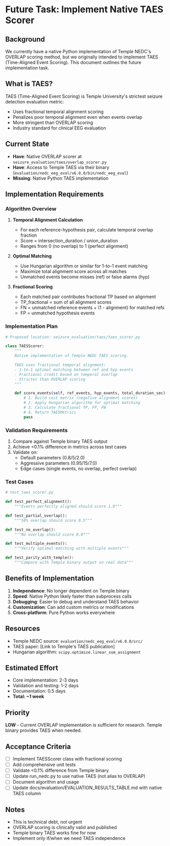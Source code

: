 # Future Task: Implement Native TAES Scorer

## Background
We currently have a native Python implementation of Temple NEDC's OVERLAP scoring method, but we originally intended to implement TAES (Time-Aligned Event Scoring). This document outlines the future implementation task.

## What is TAES?
TAES (Time-Aligned Event Scoring) is Temple University's strictest seizure detection evaluation metric:
- Uses fractional temporal alignment scoring
- Penalizes poor temporal alignment even when events overlap
- More stringent than OVERLAP scoring
- Industry standard for clinical EEG evaluation

## Current State
- **Have**: Native OVERLAP scorer at `seizure_evaluation/taes/overlap_scorer.py`
- **Have**: Access to Temple TAES via their binary (`evaluation/nedc_eeg_eval/v6.0.0/bin/nedc_eeg_eval`)
- **Missing**: Native Python TAES implementation

## Implementation Requirements

### Algorithm Overview
1. **Temporal Alignment Calculation**
   - For each reference-hypothesis pair, calculate temporal overlap fraction
   - Score = intersection_duration / union_duration
   - Ranges from 0 (no overlap) to 1 (perfect alignment)

2. **Optimal Matching**
   - Use Hungarian algorithm or similar for 1-to-1 event matching
   - Maximize total alignment score across all matches
   - Unmatched events become misses (ref) or false alarms (hyp)

3. **Fractional Scoring**
   - Each matched pair contributes fractional TP based on alignment
   - TP_fractional = sum of all alignment scores
   - FN = unmatched reference events + (1 - alignment) for matched refs
   - FP = unmatched hypothesis events

### Implementation Plan

```python
# Proposed location: seizure_evaluation/taes/taes_scorer.py

class TAESScorer:
    """
    Native implementation of Temple NEDC TAES scoring.

    TAES uses fractional temporal alignment:
    - 1-to-1 optimal matching between ref and hyp events
    - Fractional credit based on temporal overlap
    - Stricter than OVERLAP scoring
    """

    def score_events(self, ref_events, hyp_events, total_duration_sec):
        # 1. Build cost matrix (negative alignment scores)
        # 2. Apply Hungarian algorithm for optimal matching
        # 3. Calculate fractional TP, FP, FN
        # 4. Return TAESMetrics
        pass
```

### Validation Requirements
1. Compare against Temple binary TAES output
2. Achieve <0.1% difference in metrics across test cases
3. Validate on:
   - Default parameters (0.8/5/2.0)
   - Aggressive parameters (0.95/15/7.0)
   - Edge cases (single events, no overlap, perfect overlap)

### Test Cases
```python
# test_taes_scorer.py

def test_perfect_alignment():
    """Events perfectly aligned should score 1.0"""

def test_partial_overlap():
    """50% overlap should score 0.5"""

def test_no_overlap():
    """No overlap should score 0.0"""

def test_multiple_events():
    """Verify optimal matching with multiple events"""

def test_parity_with_temple():
    """Compare with Temple binary output on real data"""
```

## Benefits of Implementation
1. **Independence**: No longer dependent on Temple binary
2. **Speed**: Native Python likely faster than subprocess calls
3. **Debugging**: Easier to debug and understand TAES behavior
4. **Customization**: Can add custom metrics or modifications
5. **Cross-platform**: Pure Python works everywhere

## Resources
- Temple NEDC source: `evaluation/nedc_eeg_eval/v6.0.0/src/`
- TAES paper: [Link to Temple's TAES publication]
- Hungarian algorithm: `scipy.optimize.linear_sum_assignment`

## Estimated Effort
- Core implementation: 2-3 days
- Validation and testing: 1-2 days
- Documentation: 0.5 days
- **Total: ~1 week**

## Priority
**LOW** - Current OVERLAP implementation is sufficient for research. Temple binary provides TAES when needed.

## Acceptance Criteria
- [ ] Implement TAESScorer class with fractional scoring
- [ ] Add comprehensive unit tests
- [ ] Validate <0.1% difference from Temple binary
- [ ] Update run_nedc.py to use native TAES (not alias to OVERLAP)
- [ ] Document algorithm and usage
- [ ] Update docs/evaluation/EVALUATION_RESULTS_TABLE.md with native TAES column

## Notes
- This is technical debt, not urgent
- OVERLAP scoring is clinically valid and published
- Temple binary TAES works fine for now
- Implement only if/when we need TAES independence


